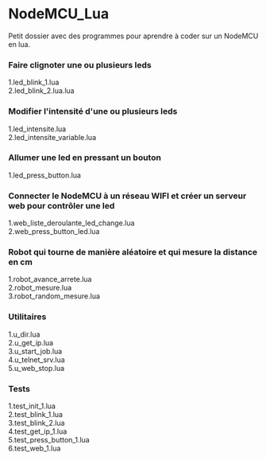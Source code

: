 # NodeMCU_Lua
Petit dossier avec des programmes pour aprendre à coder sur un NodeMCU en lua.

### Faire clignoter une ou plusieurs leds
1.led_blink_1.lua<br>
2.led_blink_2.lua.lua

### Modifier l'intensité d'une ou plusieurs leds
1.led_intensite.lua<br>
2.led_intensite_variable.lua

### Allumer une led en pressant un bouton
1.led_press_button.lua

### Connecter le NodeMCU à un réseau WIFI et créer un serveur web pour contrôler une led
1.web_liste_deroulante_led_change.lua<br>
2.web_press_button_led.lua

### Robot qui tourne de manière aléatoire et qui mesure la distance en cm
1.robot_avance_arrete.lua<br>
2.robot_mesure.lua<br>
3.robot_random_mesure.lua

### Utilitaires 
1.u_dir.lua<br>
2.u_get_ip.lua<br>
3.u_start_job.lua<br>
4.u_telnet_srv.lua<br>
5.u_web_stop.lua

### Tests
1.test_init_1.lua<br>
2.test_blink_1.lua<br>
3.test_blink_2.lua<br>
4.test_get_ip_1.lua<br>
5.test_press_button_1.lua<br>
6.test_web_1.lua
